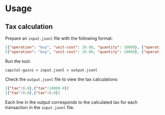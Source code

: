 # Usage

## Tax calculation

Prepare an `input.jsonl` file with the following format:

```json
[{"operation": "buy", "unit-cost": 10.00, "quantity": 10000}, {"operation": "sell", "unit-cost": 20.00, "quantity": 5000}]
[{"operation": "buy", "unit-cost": 20.00, "quantity": 10000}, {"operation": "sell", "unit-cost": 10.00, "quantity": 5000}]

```

Run the tool:

```console
capital-gains < input.jsonl > output.jsonl
```

Check the `output.jsonl` file to view the tax calculations:

```json
[{"tax":0.0},{"tax":10000.0}]
[{"tax":0.0},{"tax":0.0}]

```

Each line in the output corresponds to the calculated tax for each transaction in the `input.jsonl` file.

